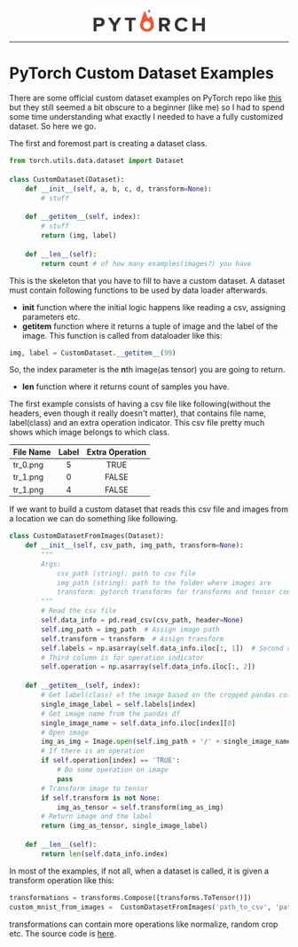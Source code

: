 <p align="center"><img width="40%" src="data/pytorch-logo-dark.png" /></p>

--------------------------------------------------------------------------------

# PyTorch Custom Dataset Examples

There are some official custom dataset examples on PyTorch repo like [this](https://github.com/pytorch/tutorials/blob/master/beginner_source/data_loading_tutorial.py) but they still seemed a bit obscure to a beginner (like me) so I had to spend some time understanding what exactly I needed to have a fully customized dataset. So here we go.

The first and foremost part is creating a dataset class.

```python
from torch.utils.data.dataset import Dataset

class CustomDataset(Dataset):
    def __init__(self, a, b, c, d, transform=None):
        # stuff
        
    def __getitem__(self, index):
        # stuff
        return (img, label)

    def __len__(self):
        return count # of how many examples(images?) you have
```

This is the skeleton that you have to fill to have a custom dataset. A dataset must contain following functions to be used by data loader afterwards. 

* **init** function where the initial logic happens like reading a csv, assigning parameters etc.
* **getitem** function where it returns a tuple of image and the label of the image. This function is called from dataloader like this:
```python
img, label = CustomDataset.__getitem__(99)
```
So, the index parameter is the **n**th image(as tensor) you are going to return.

* **len** function where it returns count of samples you have.

The first example consists of having a csv file like following(without the headers, even though it really doesn't matter), that contains file name, label(class) and an extra operation indicator. This csv file pretty much shows which image belongs to which class. 

 File Name      | Label           | Extra Operation  |
| ------------- |:-------------:| :-----:|
| tr_0.png      | 5 | TRUE |
| tr_1.png      | 0      |   FALSE |
| tr_1.png      | 4      |    FALSE |

If we want to build a custom dataset that reads this csv file and images from a location we can do something like following.

```python
class CustomDatasetFromImages(Dataset):
    def __init__(self, csv_path, img_path, transform=None):
        """
        Args:
            csv_path (string): path to csv file
            img_path (string): path to the folder where images are
            transform: pytorch transforms for transforms and tensor conversion
        """
        # Read the csv file
        self.data_info = pd.read_csv(csv_path, header=None)
        self.img_path = img_path  # Assign image path
        self.transform = transform  # Assign transform
        self.labels = np.asarray(self.data_info.iloc[:, 1])  # Second column is the labels
        # Third column is for operation indicator
        self.operation = np.asarray(self.data_info.iloc[:, 2])
        
    def __getitem__(self, index):
        # Get label(class) of the image based on the cropped pandas column
        single_image_label = self.labels[index]
        # Get image name from the pandas df
        single_image_name = self.data_info.iloc[index][0]
        # Open image
        img_as_img = Image.open(self.img_path + '/' + single_image_name)
        # If there is an operation
        if self.operation[index] == 'TRUE':
            # Do some operation on image
            pass
        # Transform image to tensor
        if self.transform is not None:
            img_as_tensor = self.transform(img_as_img)
        # Return image and the label
        return (img_as_tensor, single_image_label)

    def __len__(self):
        return len(self.data_info.index)
```
In most of the examples, if not all, when a dataset is called, it is given a transform operation like this:
```python
transformations = transforms.Compose([transforms.ToTensor()])
custom_mnist_from_images =  CustomDatasetFromImages('path_to_csv', 'path_to_images', transformations)
```
transformations can contain more operations like normalize, random crop etc. The source code is [here](https://github.com/pytorch/vision/blob/master/torchvision/transforms.py).
